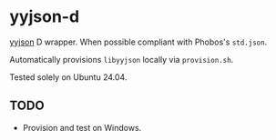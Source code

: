 # yyjson-d

[yyjson](https://github.com/ibireme/yyjson) D wrapper. When possible compliant
with Phobos's `std.json`.

Automatically provisions `libyyjson` locally via `provision.sh`.

Tested solely on Ubuntu 24.04.

## TODO
- Provision and test on Windows.
